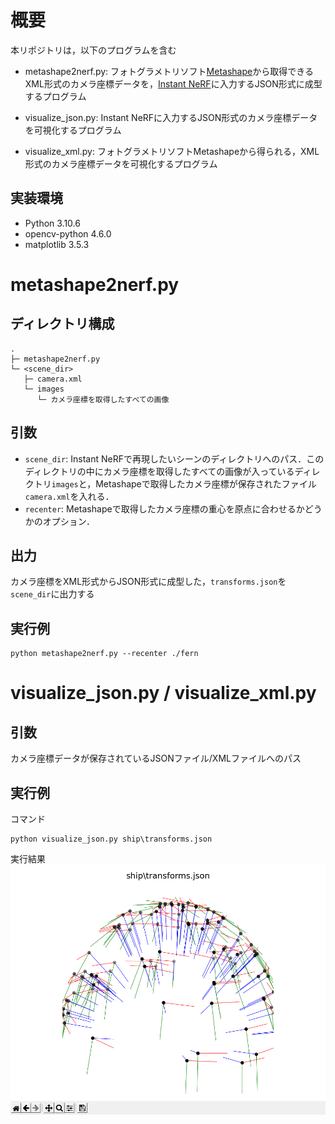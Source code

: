 # 概要
本リポジトリは，以下のプログラムを含む
* metashape2nerf.py: フォトグラメトリソフト[Metashape](https://www.agisoft.com/)から取得できるXML形式のカメラ座標データを，[Instant NeRF](https://github.com/NVlabs/instant-ngp)に入力するJSON形式に成型するプログラム

* visualize_json.py: Instant NeRFに入力するJSON形式のカメラ座標データを可視化するプログラム

* visualize_xml.py: フォトグラメトリソフトMetashapeから得られる，XML形式のカメラ座標データを可視化するプログラム


## 実装環境
* Python 3.10.6
* opencv-python 4.6.0
* matplotlib 3.5.3

# metashape2nerf.py
## ディレクトリ構成
```
.
├─ metashape2nerf.py
└─ <scene_dir>
   ├─ camera.xml
   └─ images
      └─ カメラ座標を取得したすべての画像
```
## 引数
* `scene_dir`: Instant NeRFで再現したいシーンのディレクトリへのパス．このディレクトリの中にカメラ座標を取得したすべての画像が入っているディレクトリ`images`と，Metashapeで取得したカメラ座標が保存されたファイル`camera.xml`を入れる．
* `recenter`: Metashapeで取得したカメラ座標の重心を原点に合わせるかどうかのオプション．

## 出力
カメラ座標をXML形式からJSON形式に成型した，`transforms.json`を`scene_dir`に出力する

## 実行例
```
python metashape2nerf.py --recenter ./fern
```

# visualize_json.py / visualize_xml.py
## 引数
カメラ座標データが保存されているJSONファイル/XMLファイルへのパス

## 実行例
コマンド
```
python visualize_json.py ship\transforms.json
```

実行結果
![Figure](image/figure.png)
